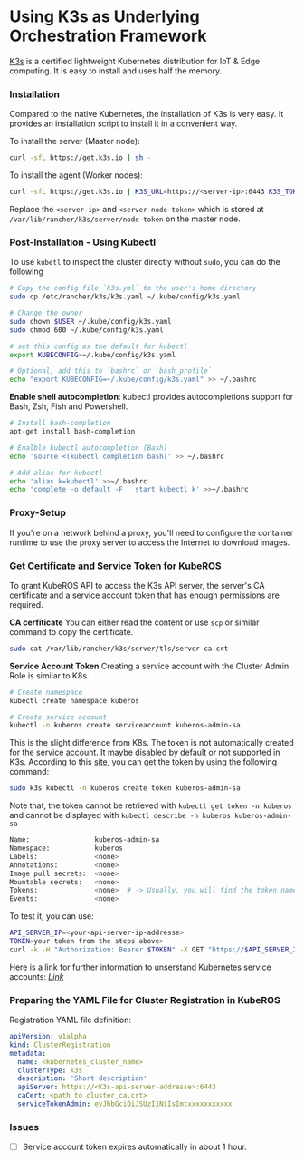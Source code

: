 # Using K3s as Underlying Orchestration Framework 

[K3s](https://k3s.io) is a certified lightweight Kubernetes distribution for IoT & Edge computing. It is easy to install and uses half the memory.


### Installation

Compared to the native Kubernetes, the installation of K3s is very easy. It provides an installation script to install it in a convenient way. 

To install the server (Master node):
```bash
curl -sfL https://get.k3s.io | sh -
```

To install the agent (Worker nodes): 
```bash
curl -sfL https://get.k3s.io | K3S_URL=https://<server-ip>:6443 K3S_TOKEN=<server-node-token> sh -
```
Replace the `<server-ip>` and `<server-node-token>` which is stored at `/var/lib/rancher/k3s/server/node-token` on the master node.



### Post-Installation - Using Kubectl
To use `kubetl` to inspect the cluster directly without `sudo`, you can do the following 

```bash
# Copy the config file `k3s.yml` to the user's home directory 
sudo cp /etc/rancher/k3s/k3s.yaml ~/.kube/config/k3s.yaml

# Change the owner 
sudo chown $USER ~/.kube/config/k3s.yaml
sudo chmod 600 ~/.kube/config/k3s.yaml

# set this config as the default for kubectl
export KUBECONFIG=~/.kube/config/k3s.yaml

# Optional, add this to `bashrc` or `bash_profile`
echo "export KUBECONFIG=~/.kube/config/k3s.yaml" >> ~/.bashrc
```

**Enable shell autocompletion**: 
kubectl provides autocompletions support for Bash, Zsh, Fish and Powershell. 


```bash
# Install bash-completion
apt-get install bash-completion

# Enalble kubectl autocompletion (Bash)
echo 'source <(kubectl completion bash)' >> ~/.bashrc

# Add alias for kubectl
echo 'alias k=kubectl' >>~/.bashrc
echo 'complete -o default -F __start_kubectl k' >>~/.bashrc
```



### Proxy-Setup
If you're on a network behind a proxy, you'll need to configure the container runtime to use the proxy server to access the Internet to download images.



### Get Certificate and Service Token for KubeROS 
To grant KubeROS API to access the K3s API server, the server's CA certificate and a service account token that has enough permissions are required. 

**CA cerfiticate**
You can either read the content or use `scp` or similar command to copy the certificate. 
```bash
sudo cat /var/lib/rancher/k3s/server/tls/server-ca.crt
``` 

**Service Account Token**
Creating a service account with the Cluster Admin Role is similar to K8s. 
```bash
# Create namespace 
kubectl create namespace kuberos

# Create service account 
kubectl -n kuberos create serviceaccount kuberos-admin-sa
```

This is the slight difference from K8s. The token is not automatically created for the service account. It maybe disabled by default or not supported in K3s. According to this [site](https://docs.k3s.io/installation/kube-dashboard), you can get the token by using the following command: 
```bash
sudo k3s kubectl -n kuberos create token kuberos-admin-sa
```

Note that, the token cannot be retrieved with `kubectl get token -n kuberos` and cannot be displayed with `kubectl describe -n kuberos kuberos-admin-sa` 
```bash
Name:                kuberos-admin-sa
Namespace:           kuberos
Labels:              <none>
Annotations:         <none>
Image pull secrets:  <none>
Mountable secrets:   <none>
Tokens:              <none>  # -> Usually, you will find the token name here in Kubernetes
Events:              <none>
```

To test it, you can use: 
```bash
API_SERVER_IP=<your-api-server-ip-addresse>
TOKEN=your token from the steps above>
curl -k -H "Authorization: Bearer $TOKEN" -X GET "https://$API_SERVER_IP:6443/api/v1/nodes" | json_pp
```

Here is a link for further information to unserstand Kubernetes service accounts: *[Link](https://medium.com/@th3b3ginn3r/understanding-service-accounts-in-kubernetes-e9d2abe19df8)*



### Preparing the YAML File for Cluster Registration in KubeROS 

Registration YAML file definition: 
```yaml
apiVersion: v1alpha
kind: ClusterRegistration
metadata:
  name: <kubernetes_cluster_name>
  clusterType: k3s
  description: 'Short description'
  apiServer: https://<K3s-api-server-addresse>:6443
  caCert: <path to cluster_ca.crt>
  serviceTokenAdmin: eyJhbGciOiJSUzI1NiIsImtxxxxxxxxxxx
```


### Issues
 - [ ] Service account token expires automatically in about 1 hour.
